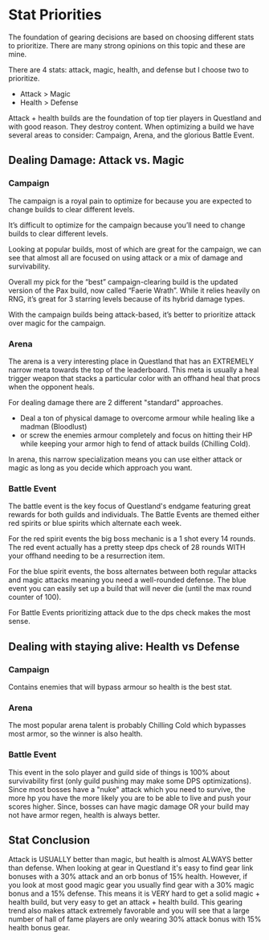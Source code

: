# Stat Priorities
The foundation of gearing decisions are based on choosing different stats to prioritize. There are many strong opinions on this topic and these are mine. 

There are 4 stats: attack, magic, health, and defense but I choose two to prioritize.

- Attack > Magic
- Health > Defense

Attack + health builds are the foundation of top tier players in Questland and with good reason. They destroy content. When optimizing a build we have several areas to consider: Campaign, Arena, and the glorious Battle Event.

## Dealing Damage: Attack vs. Magic

### Campaign
The campaign is a royal pain to optimize for because you are expected to change builds to clear different levels.

It’s difficult to optimize for the campaign because you’ll need to change builds to clear different levels.

Looking at popular builds, most of which are great for the campaign, we can see that almost all are focused on using attack or a mix of damage and survivability. 

Overall my pick for the “best” campaign-clearing build is the updated version of the Pax build, now called “Faerie Wrath”. While it relies heavily on RNG, it’s great for 3 starring levels because of its hybrid damage types.

With the campaign builds being attack-based, it’s better to prioritize attack over magic for the campaign.

### Arena
The arena is a very interesting place in Questland that has an EXTREMELY narrow meta towards the top of the leaderboard. This meta is usually a heal trigger weapon that stacks a particular color  with an offhand heal that procs when the opponent heals. 

For dealing damage there are 2 different "standard" approaches. 

- Deal a ton of physical damage to overcome armour while healing like a madman (Bloodlust) 
- or screw the enemies armour completely and focus on hitting their HP while keeping your armor high to fend of attack builds (Chilling Cold). 

In arena, this narrow specialization means you can use either attack or magic as long as you decide which approach you want.

### Battle Event
The battle event is the key focus of Questland's endgame featuring great rewards for both guilds and individuals. The Battle Events are themed either red spirits or blue spirits which alternate each week. 

For the red spirit events the big boss mechanic is a 1 shot every 14 rounds. The red event actually has a pretty steep dps check of 28 rounds WITH your offhand needing to be a resurrection item.

For the blue spirit events, the boss alternates between both regular attacks and magic attacks meaning you need a well-rounded defense. The blue event you can easily set up a build that will never die (until the max round counter of 100). 

For Battle Events prioritizing attack due to the dps check makes the most sense.

## Dealing with staying alive: Health vs Defense

### Campaign
Contains enemies that will bypass armour so health is the best stat.

### Arena
The most popular arena talent is probably Chilling Cold which bypasses most armor, so the winner is also health.

### Battle Event
This event in the solo player and guild side of things is 100% about survivability first (only guild pushing may make some DPS optimizations). Since most bosses have a "nuke" attack which you need to survive, the more hp you have the more likely you are to be able to live and push your scores higher. Since, bosses can have magic damage OR your build may not have armor regen, health is always better.

## Stat Conclusion
Attack is USUALLY better than magic, but health is almost ALWAYS better than defense. When looking at gear in Questland it's easy to find gear link bonuses with a 30% attack and an orb bonus of 15% health. However, if you look at most good magic gear you usually find gear with a 30% magic bonus and a 15% defense. This means it is VERY hard to get a solid magic + health build, but very easy to get an attack + health build. This gearing trend also makes attack extremely favorable and you will see that a large number of hall of fame players are only wearing 30% attack bonus with 15% health bonus gear.
